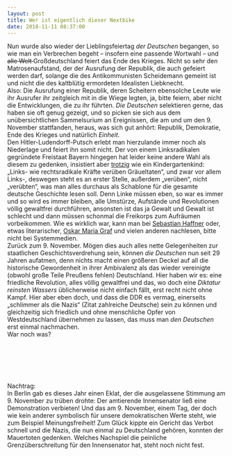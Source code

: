 ```yaml
---
layout: post
title: Wer ist eigentlich dieser Nextbike	
date: 2018-11-11 08:37:00
---
```


Nun wurde also wieder der Lieblingsfeiertag *der Deutschen* begangen, so wie man ein Verbrechen begeht – insofern eine passende Wortwahl – und <del>alle Welt </del>Großdeutschland feiert das Ende des Krieges. Nicht so sehr den Matrosenaufstand, der der Ausrufung der Republik, die auch gefeiert werden darf, solange die des Antikommunisten Scheidemann gemeint ist und nicht die des kaltblütig ermordeten Idealisten Liebknecht. <br>Also: Die Ausrufung einer Republik, deren Scheitern ebensolche Leute wie ihr Ausrufer ihr zeitgleich mit in die Wiege legten, ja, bitte feiern, aber nicht die Entwicklungen, die zu ihr führten. *Die Deutschen* selektieren gerne, das haben sie oft genug gezeigt, und so picken sie sich aus dem unübersichtlichen Sammelsurium an Ereignissen, die am und um den 9. November stattfanden, heraus, was sich gut anhört: Republik, Demokratie, Ende des Krieges und natürlich *Einheit*.<br> Den Hitler-Ludendorff-Putsch erlebt man hierzulande immer noch als Niederlage und feiert ihn somit nicht. Der von einem Linksradikalen gegründete Freistaat Bayern hingegen hat leider keine andere Wahl als diesem zu gedenken, insistiert aber [trotzig](https://www.wir-feiern.bayern/geschichte/100-jahre-freistaat/) wie ein Kindergartenkind: „Links- wie rechtsradikale Kräfte verüben Gräueltaten“, und zwar vor allem Links-, deswegen steht es an erster Stelle, außerdem „verüben“, nicht „verübten“, was man alles durchaus als Schablone für die gesamte deutsche Geschichte lesen soll. Denn Linke müssen eben, so war es immer und so wird es immer bleiben, alle Umstürze, Aufstände und Revolutionen völlig gewaltfrei durchführen, ansonsten ist das ja Gewalt und Gewalt ist schlecht und dann müssen schonmal die Freikorps zum Aufräumen vorbeikommen. Wie es wirklich war, kann man bei [Sebastian Haffner](https://de.wikipedia.org/wiki/Der_Verrat) oder, etwas literarischer, [Oskar Maria Graf](https://ixquick-proxy.com/do/spg/show_picture.pl?l=deutsch&rais=1&oiu=https%3A%2F%2Fi0.wp.com%2Fmuenchner-feuilleton.de%2Fwp-content%2Fuploads%2Fgraf.jpg%3Fresize%3D396%252C500%26amp%3Bssl%3D1&sp=a9913132dd8b70956777bb426f3bd27f) und vielen anderen nachlesen, bitte nicht bei Systemmedien. <br>
Zurück zum 9. November. Mögen dies auch alles nette Gelegenheiten zur staatlichen Geschichtsverdrehung sein, können *die Deutschen* nun seit 29 Jahren aufatmen, denn nichts macht einen größeren Deckel auf all die historische Gewordenheit in ihrer Ambivalenz als das wieder vereinigte (obwohl große Teile Preußens fehlen) Deutschland. Hier haben wir es: eine friedliche Revolution, alles völlig gewaltfrei und das, wo doch eine *Diktatur reinsten Wassers* üblicherweise nicht einfach fällt, erst recht nicht ohne Kampf. Hier aber eben doch, und dass die DDR es vermag, einerseits „schlimmer als die Nazis“ (Zitat zahlreiche Deutsche) sein zu können und gleichzeitig sich friedlich und ohne menschliche Opfer von Westdeutschland übernehmen zu lassen, das muss man *den Deutschen* erst einmal nachmachen.<br>
War noch was?
<br>
<br>
<br>
<br>
<br>
<br>
<br>
Nachtrag:<br>
In Berlin gab es dieses Jahr einen Eklat, der die ausgelassene Stimmung am 9. November zu trüben drohte: Der amtierende Innensenator ließ eine Demonstration verbieten! Und das am 9. November, einem Tag, der doch wie kein anderer symbolisch für unsere demokratischen Werte steht, wie zum Beispiel Meinungsfreiheit! Zum Glück kippte ein Gericht das Verbot schnell und die Nazis, die nun einmal zu Deutschland gehören, konnten der Mauertoten gedenken. Welches Nachspiel die peinliche Grenzüberschreitung für den Innensenator hat, steht noch nicht fest.

